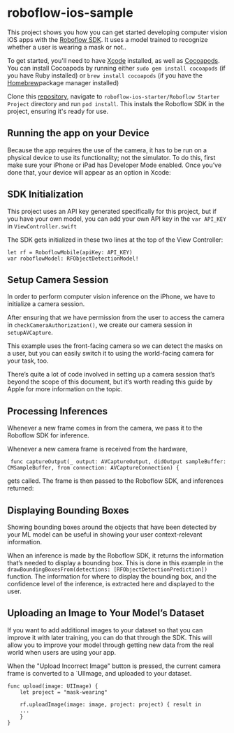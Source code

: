 # roboflow-ios-sample

This project shows you how you can get started developing computer vision iOS apps with the [Roboflow SDK](https://blog.roboflow.com/roboflow-ios-sdk/). It uses a model trained to recognize whether a user is wearing a mask or not.. 

To get started, you'll need to have [Xcode](https://apps.apple.com/us/app/xcode/id497799835?mt=12) installed, as well as [Cocoapods](Cocoapods). You can install Cocoapods by running either `sudo gem install cocoapods` (if you have Ruby installed) or `brew install cocoapods` (if you have the [Homebrew](https://brew.sh/)package manager installed)

Clone this [repository](https://github.com/roboflow-ai/roboflow-ios-starter), navigate to `roboflow-ios-starter/Roboflow Starter Project` directory and run `pod install`. This instals the Roboflow SDK in the project, ensuring it's ready for use.


## Running the app on your Device
Because the app requires the use of the camera, it has to be run on a physical device to use its functionality; not the simulator. To do this, first make sure your iPhone or iPad has Developer Mode enabled. Once you’ve done that, your device will appear as an option in Xcode:

## SDK Initialization
This project uses an API key generated specifically for this project, but if you have your own model, you can add your own API key in the `var API_KEY` in `ViewController.swift`

The SDK gets initialized in these two lines at the top of the View Controller: 

```
let rf = RoboflowMobile(apiKey: API_KEY)
var roboflowModel: RFObjectDetectionModel!
```  

## Setup Camera Session
In order to perform computer vision inference on the iPhone, we have to initialize a camera session. 

After ensuring that we have permission from the user to access the camera in `checkCameraAuthorization()`, we create our camera session in `setupAVCapture`.

This example uses the front-facing camera so we can detect the masks on a user, but you can easily switch it to using the world-facing camera for your task, too. 

There’s quite a lot of code involved in setting up a camera session that’s beyond the scope of this document, but it’s worth reading this guide by Apple for more information on the topic. 



## Processing Inferences 
Whenever a new frame comes in from the camera, we pass it to the Roboflow SDK for inference. 

Whenever a new camera frame is received from the hardware, 

```
 func captureOutput(_ output: AVCaptureOutput, didOutput sampleBuffer: CMSampleBuffer, from connection: AVCaptureConnection) {
```

gets called. The frame is then passed to the Roboflow SDK, and inferences returned:


## Displaying Bounding Boxes 
Showing bounding boxes around the objects that have been detected by your ML model can be useful in showing your user context-relevant information. 

When an inference is made by the Roboflow SDK, it returns the information that’s needed to display a bounding box. This is done in this example in the `drawBoundingBoxesFrom(detections: [RFObjectDetectionPrediction])` function. The information for where to display the bounding box, and the confidence level of the inference, is extracted here and displayed to the user. 


## Uploading an Image to Your Model’s Dataset 
If you want to add additional images to your dataset so that you can improve it with later training, you can do that through the SDK. This will allow you to improve your model through getting new data from the real world when users are using your app.  

When the "Upload Incorrect Image" button is pressed, the current camera frame is converted to a `UIImage, and uploaded to your dataset. 

    func upload(image: UIImage) {
        let project = "mask-wearing"
        
        rf.uploadImage(image: image, project: project) { result in
        ...
        }
    }
 
